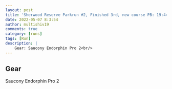 ```yaml
---
layout: post
title: 'Sherwood Reserve Parkrun #2, Finished 3rd, new course PB: 19:44'
date: 2022-05-07 8:3:54
author: multishiv19
comments: true
category: [runs]
tags: [Run]
description: |
    Gear: Saucony Endorphin Pro 2<br/>
---
```


## Gear
Saucony Endorphin Pro 2



<div width='100%' class='strava-embed-placeholder' data-embed-type='activity' data-embed-id='7099001078'></div>
<script src='https://strava-embeds.com/embed.js'></script>

